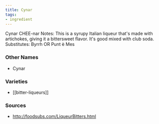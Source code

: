 ```yaml
---
title: Cynar
tags:
- ingredient
---
```

Cynar CHEE-nar Notes: This is a syrupy Italian liqueur that's made with artichokes, giving it a bittersweet flavor. It's good mixed with club soda. Substitutes: Byrrh OR Punt è Mes

### Other Names

* Cynar

### Varieties

* [[bitter-liqueurs]]

### Sources
* http://foodsubs.com/LiqueurBitters.html
